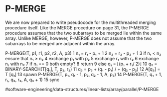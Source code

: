 # P-MERGE

We are now prepared to write pseudocode for the multithreaded merging procedure itself. Like the MERGE procedure on page 31, the P-MERGE procedure assumes that the two subarrays to be merged lie within the same array. Unlike MERGE, however, P-MERGE does not assume that the two subarrays to be merged are adjacent within the array.



P-MERGE(T, p1, r1, p2, r2, A, p3)
1 n₁ = r₁ -  p₁ + 1 
2 n₂ = r₂ -  p₂ + 1 
3 if n₁ < n₂  ensure that n₁ ≥ n₂ 
4    exchange p₁ with p₂
5    exchange r₁ with r₂ 
6    exchange n₁ with n₂
7 if n₁ == 0  both empty? 
8    return 
9 else q₁ = ⌊(p₁ + r₁/ 2)⌋
10   q₂ = BINARY-SEARCH(T[q₁], T, p₂, r₂)
11   q₃ = p₃ + (q₁ - p₁) / + (q₂ -  p₂)
12 A[q₃] = T [q₁] 
13 spawn P-MERGE(T, p₁, q₁ -  1, p₂, q₂ -  1, A, p₃)
14 P-MERGE(T, q₁ + 1, r₁, q₂, r₂, A, q₃ + 1)
15 sync

#software-engineering/data-structures/linear-lists/array/parallel/P-MERGE
